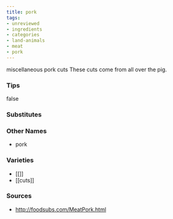 ```yaml
---
title: pork
tags:
- unreviewed
- ingredients
- categories
- land-animals
- meat
- pork
---
```

miscellaneous pork cuts These cuts come from all over the pig.

### Tips
false

### Substitutes


### Other Names

* pork

### Varieties

* [[]]
* [[cuts]]

### Sources
* http://foodsubs.com/MeatPork.html
